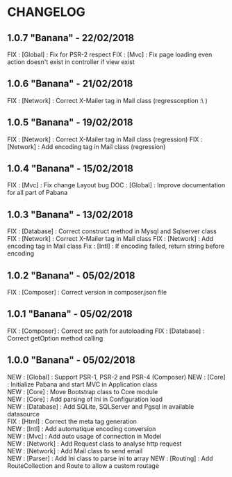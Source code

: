 # CHANGELOG

## 1.0.7 "Banana" - 22/02/2018

FIX : [Global] : Fix for PSR-2 respect
FIX : [Mvc] : Fix page loading even action doesn't exist in controller if view exist

## 1.0.6 "Banana" - 21/02/2018

FIX : [Network] : Correct X-Mailer tag in Mail class (regressception :\ )

## 1.0.5 "Banana" - 19/02/2018

FIX : [Network] : Correct X-Mailer tag in Mail class (regression)
FIX : [Network] : Add encoding tag in Mail class (regression)

## 1.0.4 "Banana" - 15/02/2018

FIX : [Mvc] : Fix change Layout bug
DOC : [Global] : Improve documentation for all part of Pabana

## 1.0.3 "Banana" - 13/02/2018

FIX : [Database] : Correct construct method in Mysql and Sqlserver class
FIX : [Network] : Correct X-Mailer tag in Mail class
FIX : [Network] : Add encoding tag in Mail class
Fix : [Intl] : If encoding failed, return string before encoding

## 1.0.2 "Banana" - 05/02/2018

FIX : [Composer] : Correct version in composer.json file

## 1.0.1 "Banana" - 05/02/2018

FIX : [Composer] : Correct src path for autoloading
FIX : [Database] : Correct getOption method calling

## 1.0.0 "Banana" - 05/02/2018

NEW : [Global] : Support PSR-1, PSR-2 and PSR-4 (Composer) 
NEW : [Core] : Initialize Pabana and start MVC in Application class  
NEW : [Core] : Move Bootstrap class to Core module  
NEW : [Core] : Add parsing of Ini in Configuration load  
NEW : [Database] : Add SQLite, SQLServer and Pgsql in available datasource  
FIX : [Html] : Correct the meta tag generation  
NEW : [Intl] : Add automatique encoding conversion  
NEW : [Mvc] : Add auto usage of connection in Model  
NEW : [Network] : Add Request class to analyse http request  
NEW : [Network] : Add Mail class to send email  
NEW : [Parser] : Add Ini class to parse ini to array
NEW : [Routing] : Add RouteCollection and Route to allow a custom routage